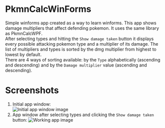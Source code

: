 # PkmnCalcWinForms
Simple winforms app created as a way to learn winforms. This app shows damage multipliers that affect defending pokemon.
It uses the same library as PkmnCalcWPF.    
After selecting types and hitting the `Show damage taken` button it displays every possible attacking pokemon type and
a multiplier of its damage. The list of multipliers and types is sorted by the dmg multiplier from highest to lowest by default.  
There are 4 ways of sorting available:
by the `Type` alphabetically (ascending and descending) and by the `Damage multiplier` value (ascending and descending).

# Screenshots
1. Initial app window:  
![Initial app window image](https://i.imgur.com/78QR2SK.png)
2. App window after selecting types and clicking the `Show damage taken` button:
![Working app image](https://i.imgur.com/Q0Gb2kP.png)
